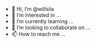 - 👋 Hi, I’m @willsila
- 👀 I’m interested in ...
- 🌱 I’m currently learning ...
- 💞️ I’m looking to collaborate on ...
- 📫 How to reach me ...

<!---
willsila/willsila is a ✨ special ✨ repository because its `README.md` (this file) appears on your GitHub profile.
You can click the Preview link to take a look at your changes.
--->
